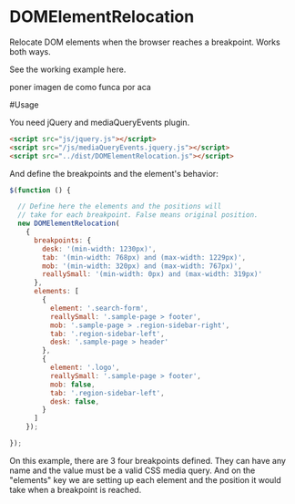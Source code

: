 # DOMElementRelocation

Relocate DOM elements when the browser reaches a breakpoint.
Works both ways.

See the working example here.

poner imagen de como funca por aca

#Usage

You need jQuery and mediaQueryEvents plugin.
 
```html
<script src="js/jquery.js"></script>
<script src="/js/mediaQueryEvents.jquery.js"></script>
<script src="../dist/DOMElementRelocation.js"></script>
```

And define the breakpoints and the element's behavior:

```javascript
$(function () {

  // Define here the elements and the positions will
  // take for each breakpoint. False means original position.
  new DOMElementRelocation(
    {
      breakpoints: {
        desk: '(min-width: 1230px)',
        tab: '(min-width: 768px) and (max-width: 1229px)',
        mob: '(min-width: 320px) and (max-width: 767px)',
        reallySmall: '(min-width: 0px) and (max-width: 319px)'
      },
      elements: [
        {
          element: '.search-form',
          reallySmall: '.sample-page > footer',
          mob: '.sample-page > .region-sidebar-right',
          tab: '.region-sidebar-left',
          desk: '.sample-page > header'
        },
        {
          element: '.logo',
          reallySmall: '.sample-page > footer',
          mob: false,
          tab: '.region-sidebar-left',
          desk: false,
        }
      ]
    });

});
```
On this example, there are 3 four breakpoints defined. They can have any name and the value must be a valid CSS media query.
And on the "elements" key we are setting up each element and the position it would take when a breakpoint is reached.